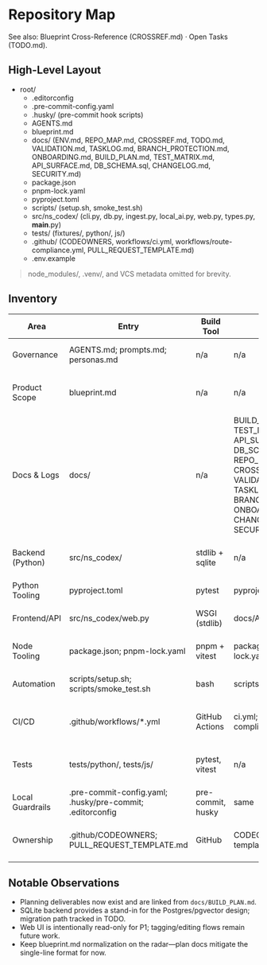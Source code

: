 # Repository Map

See also: Blueprint Cross-Reference (CROSSREF.md) · Open Tasks (TODO.md).

## High-Level Layout
- root/
  - .editorconfig
  - .pre-commit-config.yaml
  - .husky/ (pre-commit hook scripts)
  - AGENTS.md
  - blueprint.md
  - docs/ (ENV.md, REPO_MAP.md, CROSSREF.md, TODO.md, VALIDATION.md, TASKLOG.md, BRANCH_PROTECTION.md, ONBOARDING.md, BUILD_PLAN.md, TEST_MATRIX.md, API_SURFACE.md, DB_SCHEMA.sql, CHANGELOG.md, SECURITY.md)
  - package.json
  - pnpm-lock.yaml
  - pyproject.toml
  - scripts/ (setup.sh, smoke_test.sh)
  - src/ns_codex/ (cli.py, db.py, ingest.py, local_ai.py, web.py, types.py, __main__.py)
  - tests/ (fixtures/, python/, js/)
  - .github/ (CODEOWNERS, workflows/ci.yml, workflows/route-compliance.yml, PULL_REQUEST_TEMPLATE.md)
  - .env.example

> node_modules/, .venv/, and VCS metadata omitted for brevity.

## Inventory
| Area | Entry | Build Tool | Configs | Tests? | Notes |
| --- | --- | --- | --- | --- | --- |
| Governance | AGENTS.md; prompts.md; personas.md | n/a | n/a | n/a | Process, personas, and runbook; must stay authoritative. |
| Product Scope | blueprint.md | n/a | n/a | Referenced by sanity tests | Single-line Markdown; contains full system blueprint defining features. |
| Docs & Logs | docs/ | n/a | BUILD_PLAN.md; TEST_MATRIX.md; API_SURFACE.md; DB_SCHEMA.sql; ENV.md; REPO_MAP.md; CROSSREF.md; TODO.md; VALIDATION.md; TASKLOG.md; BRANCH_PROTECTION.md; ONBOARDING.md; CHANGELOG.md; SECURITY.md | n/a | Planning, schema, env, and security documentation. |
| Backend (Python) | src/ns_codex/ | stdlib + sqlite | n/a | tests/python/* | Implements data layer, ingestion pipeline, CLI, web UI, and Ollama tooling. |
| Python Tooling | pyproject.toml | pytest | pyproject.toml | tests/python/* | Pytest configured for expanded suite. |
| Frontend/API | src/ns_codex/web.py | WSGI (stdlib) | docs/API_SURFACE.md | tests/python/test_web.py | Minimal HTML/JSON endpoints served via WSGI. |
| Node Tooling | package.json; pnpm-lock.yaml | pnpm + vitest | package.json; pnpm-lock.yaml | tests/js/sanity.test.ts | Vitest sanity check ensures docs/blueprint exist. |
| Automation | scripts/setup.sh; scripts/smoke_test.sh | bash | scripts | Indirect via smoke tests | Setup bootstrap + smoke script running pytest/pnpm. |
| CI/CD | .github/workflows/*.yml | GitHub Actions | ci.yml; route-compliance.yml | Runs pytest & pnpm tests; compliance enforces doc sync | Route compliance blocks code changes without plan/TODO updates. |
| Tests | tests/python/, tests/js/ | pytest, vitest | n/a | yes | Python suite covers schema/import/web/CLI; JS keeps legacy sanity checks. |
| Local Guardrails | .pre-commit-config.yaml; .husky/pre-commit; .editorconfig | pre-commit, husky | same | Hooks pending developer install | Developers must run `pre-commit install` and `pnpm prepare` locally. |
| Ownership | .github/CODEOWNERS; PULL_REQUEST_TEMPLATE.md | GitHub | CODEOWNERS; PR template | n/a | CODEOWNERS + template enforce persona review & attestations. |

## Notable Observations
- Planning deliverables now exist and are linked from `docs/BUILD_PLAN.md`.
- SQLite backend provides a stand-in for the Postgres/pgvector design; migration path tracked in TODO.
- Web UI is intentionally read-only for P1; tagging/editing flows remain future work.
- Keep blueprint.md normalization on the radar—plan docs mitigate the single-line format for now.
